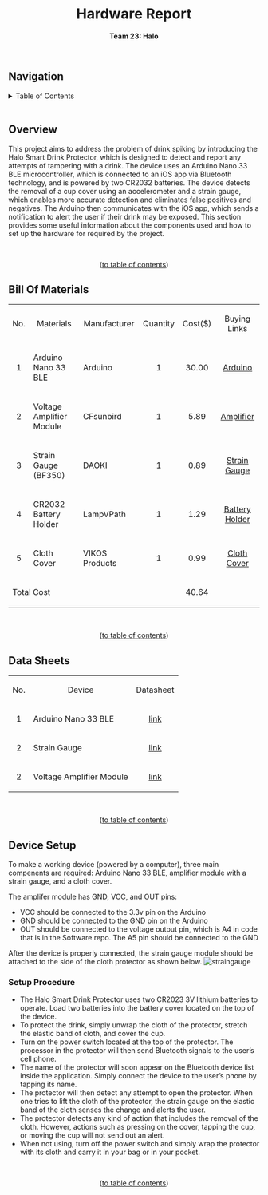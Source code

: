 <h1 align="center">Hardware Report</h1>

<p align="center"><b>Team 23: Halo</b></p>

<br/>


## Navigation

<!-- TABLE OF CONTENTS -->
<details>
  <summary>Table of Contents</summary>
  <ol>
    <li>
      <a href="#software-report">Title</a>
    </li>
    <li>
      <a href="#overview">Overview</a>
    </li>
    <li>
      <a href="#bill-of-materials">Materials</a>
    </li>
    <li>
      <a href="#data-sheets">Data Sheets</a>
    </li>
    <li>
      <a href="#setup">Setup</a>
    </li>
  </ol>
</details>

<br/>


## Overview

This project aims to address the problem of drink spiking by introducing the Halo Smart Drink Protector, which is designed to detect and report any attempts of tampering with a drink. The device uses an Arduino Nano 33 BLE microcontroller, which is connected to an iOS app via Bluetooth technology, and is powered by two CR2032 batteries. The device detects the removal of a cup cover using an accelerometer and a strain gauge, which enables more accurate detection and eliminates false positives and negatives. The Arduino then communicates with the iOS app, which sends a notification to alert the user if their drink may be exposed. This section provides some useful information about the components used and how to set up the hardware for required by the project.


<br/>
<p align="center">(<a href="#navigation">to table of contents</a>)</p>


## Bill Of Materials
<table>
    <tbody>
        <tr>
            <td colspan="1" rowspan="1">
                <p></p>
                <p align=center>No.</p>
            </td>
            <td colspan="1" rowspan="1">
                <p></p>
                <p align=center>Materials</p>
            </td>
            <td colspan="1" rowspan="1">
                <p align=center>Manufacturer</p>
            </td>
            <td colspan="1" rowspan="1">
                <p align=center>Quantity</p>
            </td>
            <td colspan="1" rowspan="1">
                <p align=center>Cost($)</p>
            </td>
            <td colspan="1" rowspan="1">
                <p align=center>Buying Links</p>
            </td>
        </tr>          
        <tr>
            <td colspan="1" rowspan="1">
                <p align=center>1</p>
            </td>
            <td colspan="1" rowspan="1">
                <p>Arduino Nano 33 BLE</p>
            </td>
            <td colspan="1" rowspan="1">
                <p>Arduino</p>
            </td>
            <td colspan="1" rowspan="1">
                <p align=center>1</p>
            </td>
            <td colspan="1" rowspan="1">
                <p align=center>30.00</p>
            </td>
            <td colspan="1" rowspan="1">
                <p align=center><a href="https://www.amazon.com/Arduino-Nano-33-BLE/dp/B07WV59YTZ">Arduino</a></p>
            </td>
        </tr>
        <tr>
            <td colspan="1" rowspan="1">
                <p align=center>2</p>
            </td>
            <td colspan="1" rowspan="1">
                <p>Voltage Amplifier Module</p>
            </td>
            <td colspan="1" rowspan="1">
                <p>CFsunbird</p>
            </td>
            <td colspan="1" rowspan="1">
                <p align=center>1</p>
            </td>
            <td colspan="1" rowspan="1">
                <p align=center>5.89 </p>
            </td>
            <td colspan="1" rowspan="1">
                <p align=center><a href="https://www.aliexpress.com/i/2251832629283875.html?gatewayAdapt=4itemAdapt">Amplifier</a></p>
            </td>
        </tr>
        <tr>
            <td colspan="1" rowspan="1">
                <p align=center>3</p>
            </td>
            <td colspan="1" rowspan="1">
                <p>Strain Gauge (BF350)</p>
            </td>
            <td colspan="1" rowspan="1">
                <p>DAOKI</p>
            </td>
            <td colspan="1" rowspan="1">
                <p align=center>1</p>
            </td>
            <td colspan="1" rowspan="1">
                <p align=center>0.89</p>
            </td>
            <td colspan="1" rowspan="1">
                <p align=center><a href="https://www.amazon.com/DAOKI-BF350-3AA-High-Precision-Pressure-Resistance/dp/B07X87CJD8/ref=sr_1_5?keywords=Strain+Gauges&qid=1682903267&sr=8-5">Strain Gauge</a></p>
            </td>
        </tr>
        <tr>
            <td colspan="1" rowspan="1">
                <p align=center>4</p>
            </td>
            <td colspan="1" rowspan="1">
                <p>CR2032 Battery Holder</p>
            </td>
            <td colspan="1" rowspan="1">
                <p>LampVPath</p>
            </td>
            <td colspan="1" rowspan="1">
                <p align=center>1</p>
            </td>
            <td colspan="1" rowspan="1">
                <p align=center>1.29</p>
            </td>
            <td colspan="1" rowspan="1">
                <p align=center><a href="https://www.amazon.com/LAMPVPATH-cr2032-Battery-Holder-CR2032/dp/B07BXDHT4B/ref=asc_df_B07BXDHT4B/?tag=hyprod-20&linkCode=df0&hvadid=241973970700&hvpos=&hvnetw=g&hvrand=11993828507842142469&hvpone=&hvptwo=&hvqmt=&hvdev=c&hvdvcmdl=&hvlocint=&hvlocphy=1018127&hvtargid=pla-459538444737&psc=1">Battery Holder</a></p>
            </td>
        </tr>
        <tr>
            <td colspan="1" rowspan="1">
                <p align=center>5</p>
            </td>
            <td colspan="1" rowspan="1">
                <p>Cloth Cover</p>
            </td>
            <td colspan="1" rowspan="1">
                <p>VIKOS Products</p>
            </td>
            <td colspan="1" rowspan="1">
                <p align=center>1</p>
            </td>
            <td colspan="1" rowspan="1">
                <p align=center>0.99</p>
            </td>
             <td colspan="1" rowspan="1">
                <p align=center><a href="https://www.amazon.com/dp/B0BHYGZ3DZ?psc=1&ref=ppx_yo2ov_dt_b_product_details">Cloth Cover</a></p>
            </td>
        </tr>
        <tr>
            <td colspan="4" rowspan="1">
                <p>Total Cost</p>
            </td>
            <td colspan="1" rowspan="1">
                <p align=center>40.64</p>
            </td>
        </tr>
    </tbody>
</table>

<br/>
<p align="center">(<a href="#navigation">to table of contents</a>)</p>


## Data Sheets

<table>
    <tbody>
        <tr">
            <td colspan="1" rowspan="1">
                <p align=center>No.</p>
            </td>
            <td colspan="1" rowspan="1">
                <p align=center>Device</p>
            </td>
            <td colspan="1" rowspan="1">
                <p align=center>Datasheet</p>
            </td>
        <tr>
            <td colspan="1" rowspan="1">
                <p align=center>1</p>
            </td>
            <td colspan="1" rowspan="1">
                <p>Arduino Nano 33 BLE</p>
            </td>
            <td colspan="1" rowspan="1">
                <p align=center><a href="https://docs.arduino.cc/static/b640e8d82246763c38057a29a2d1e280/ABX00030-datasheet.pdf">link</a></p>
            </td>
        </tr>
        <tr>
            <td colspan="1" rowspan="1">
                <p align=center>2</p>
            </td>
            <td colspan="1" rowspan="1">
                <p>Strain Gauge</p>
            </td>
            <td colspan="1" rowspan="1">
                <p align=center><a href="https://docs.arduino.cc/static/b640e8d82246763c38057a29a2d1e280/ABX00030-datasheet.pdf">link</a></p>
            </td>
        </tr>                                                                                                                             
        <tr>
            <td colspan="1" rowspan="1">
                <p align=center>2</p>
            </td>
            <td colspan="1" rowspan="1">
                <p>Voltage Amplifier Module</p>
            </td>
            <td colspan="1" rowspan="1">
                <p align=center><a href="https://datasheet.lcsc.com/lcsc/1908071505_Vishay-Micro-Measurements-CEA-06-062UWA-350_C404310.pdf">link</a></p>
            </td>
        </tr>                                                                                                                                                                                                                                                          
    </tbody>
</table>

<br/>
<p align="center">(<a href="#navigation">to table of contents</a>)</p>

                                        
## Device Setup

To make a working device (powered by a computer), three main compenents are required: Arduino Nano 33 BLE, amplifier module with a strain gauge, and a cloth cover.
                                        
The amplifer module has GND, VCC, and OUT pins:
* VCC should be connected to the 3.3v pin on the Arduino
* GND should be connected to the GND pin on the Arduino
* OUT should be connected to the voltage output pin, which is A4 in code that is in the Software repo. The A5 pin should be connected to the GND

After the device is properly connected, the strain gauge module should be attached to the side of the cloth protector as shown below. 
![straingauge](https://user-images.githubusercontent.com/75428513/235388934-b8cf5efd-c64a-4d06-af74-bfcdb16eb043.jpeg)




### Setup Procedure
                                      
* The Halo Smart Drink Protector uses two CR2023 3V lithium batteries to operate. Load two batteries into the battery cover located on the top of the device.
* To protect the drink, simply unwrap the cloth of the protector, stretch the elastic band of cloth, and cover the cup.
* Turn on the power switch located at the top of the protector. The processor in the protector will then send Bluetooth signals to the user’s cell phone. 
* The name of the protector will soon appear on the Bluetooth device list inside the application. Simply connect the device to the user’s phone by tapping its name.
* The protector will then detect any attempt to open the protector. When one tries to lift the cloth of the protector, the strain gauge on the elastic band of the cloth senses the change and alerts the user. 
* The protector detects any kind of action that includes the removal of the cloth. However, actions such as pressing on the cover, tapping the cup, or moving the cup will not send out an alert.
* When not using, turn off the power switch and simply wrap the protector with its cloth and carry it in your bag or in your pocket.

<br/>
<p align="center">(<a href="#navigation">to table of contents</a>)</p>

